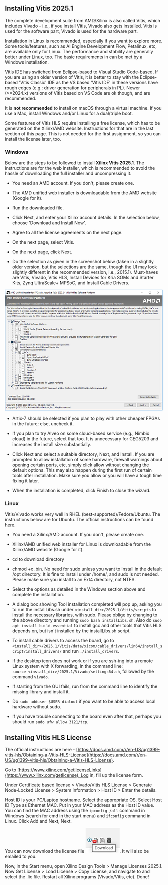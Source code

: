## Installing Vitis 2025.1

The complete development suite from AMD/Xilinx is also called Vitis, which includes Vivado - i.e., if you install Vitis, Vivado also gets installed. Vitis is used for the software part, Vivado is used for the hardware part.

Installation in Linux is recommended, especially if you want to explore more. Some tools/features, such as AI Engine Development Flow, Petalinux, etc, are available only for Linux. The performance and stability are generally better under Linux, too. The basic requirements in can be met by a Windows installation.

Vitis IDE has switched from Eclipse-based to Visual Studio Code-based. If you are using an older version of Vitis, it is better to stay with the Eclipse-based 'Vitis Classic' IDE as the VS based 'Vitis IDE' in these versions have rough edges (e.g.: driver generation for peripherals in PL). Newer (>=2024.x) versions of Vitis based on VS Code are ok though, and are recommended.

It is **not recommended** to install on macOS through a virtual machine. If you use a Mac, install Windows and/or Linux for a dual/triple boot.

Some features of Vitis HLS require installing a free license, which has to be generated on the Xilinx/AMD website. Instructions for that are in the last section of this page. This is not needed for the first assignment, so you can install the license later, too.

### Windows

Below are the steps to be followed to install **Xilinx Vitis 2025.1**. The instructions are for the web installer, which is recommended to avoid the hassle of downloading the full installer and uncompressing it.

* You need an AMD account. If you don't, please create one.

* The AMD unified web installer is downloadable from the AMD website (Google for it).

* Run the downloaded file.

* Click Next, and enter your Xilinx account details. In the selection below, choose 'Download and Install Now'.

* Agree to all the license agreements on the next page.

* On the next page, select Vitis.

* On the next page, click Next.

* Do the selection as given in the screenshot below (taken in a slightly older version, but the selections are the same, though the UI may look slightly different in the recommended version, i.e., 2015.1). Must-haves are Vitis, Vivado, Vitis HLS, Install Devices for Kria SOMs and Starter Kits, Zynq UltraScale+ MPSoC, and Install Cable Drivers.

![](Vivado_Install/Device_Selection.png)

* Artix-7 should be selected if you plan to play with other cheaper FPGAs in the future; else, uncheck it.

* If you plan to try Alveo on some cloud-based service (e.g., Nimbix cloud) in the future, select that too. It is unnecessary for CEG5203 and increases the install size substantially.

* Click Next and select a suitable directory, Next, and Install. If you are prompted to allow installation of some hardware, firewall warnings about opening certain ports, etc, simply click allow without changing the default options. This may also happen during the first run of certain tools after installation. Make sure you allow or you will have a tough time fixing it later.

* When the installation is completed, click Finish to close the wizard.

### Linux

Vitis/Vivado works very well in RHEL (best-supported)/Fedora/Ubuntu. The instructions below are for Ubuntu. The official instructions can be found [here](https://docs.amd.com/r/en-US/ug1400-vitis-embedded/Installing-the-Vitis-Software-Platform).

* You need a Xilinx/AMD account. If you don't, please create one.

* Xilinx/AMD unified web installer for Linux is downloadable from the Xilinx/AMD website (Google for it).

* cd to download directory

* chmod +x .bin. No need for sudo unless you want to install in the default /opt directory. It is fine to install under /home/, and sudo is not needed. Please make sure you install to an Ext4 directory, not NTFS.

* Select the options as detailed in the Windows section above and complete the installation.

* A dialog box showing Tool installation completed will pop up, asking you to run the installLibs.sh under `<install_dir>/2025.1/Vitis/scripts` to install the necessary libraries, with sudo. Please oblige by changing to the above directory and running `sudo bash installLibs.sh`. Also do `sudo apt install build-essential` to install gcc and other tools that Vitis HLS depends on, but isn't installed by the installLibs.sh script.

* To install cable drivers to access the board, go to `<install_dir>/2025.1/Vitis/data/xicom/cable_drivers/lin64/install_script/install_drivers/` and run `./install_drivers`.

* If the desktop icon does not work or if you are ssh-ing into a remote Linux system with X forwarding, in the command line: `source <install_dir>/2025.1/Vivado/settings64.sh`, followed by the command `vivado`.

* If starting from the GUI fails, run from the command line to identify the missing library and install it.

* Do `sudo adduser $USER dialout` if you want to be able to access local hardware without sudo.

* If you have trouble connecting to the board even after that, perhaps you should run `sudo ufw allow 3121/tcp`.

## Installing Vitis HLS License

The official instructions are here - [https://docs.amd.com/r/en-US/ug1399-vitis-hls/Obtaining-a-Vitis-HLS-License](https://docs.amd.com/r/en-US/ug1399-vitis-hls/Obtaining-a-Vitis-HLS-License).

Go to [https://www.xilinx.com/getlicenseLinks](https://www.xilinx.com/getlicense). Log in, fill up the license form.

Under Certificate based license > Vivado/Vitis HLS License > Generate Node-Locked License > System Information > Host ID > Enter the details.

Host ID is your PC/Laptop hostname. Select the appropriate OS. Select Host ID Type as Ethernet MAC. Put in your MAC address as the Host ID value. You can find the MAC address using the `ipconfig /all` command in Windows (search for cmd in the start menu) and `ifconfig` command in Linux. Click Add and Next, Next.

You can now download the license file ![](Vivado_Install/License_Download.png). It will also be emailed to you.

Now, in the Start menu, open Xilinx Design Tools > Manage Licenses 2025.1. Now Get License > Load License > Copy License, and navigate to and select the .lic file. Restart all Xilinx programs (Vivado/Vitis, etc). Done!
